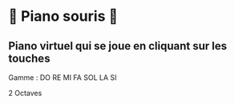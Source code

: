 # :musical_keyboard: Piano souris :musical_keyboard:

## Piano virtuel qui se joue en cliquant sur les touches


Gamme : DO RE MI FA SOL LA SI

2 Octaves
